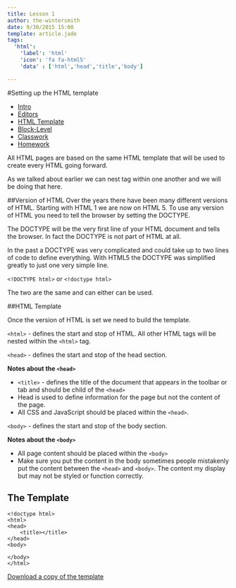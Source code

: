 ```yaml
---
title: Lesson 1
author: the-wintersmith
date: 9/30/2015 15:00
template: article.jade
tags: 
  'html':
    'label': 'html'
    'icon': 'fa fa-html5'
    'data' : ['html','head','title','body']

---
```


#Setting up the HTML template

* [Intro]()
* [Editors](editors.html)
* [HTML Template](template.html)
* [Block-Level](block-level.html)
* [Classwork](classwork.html)
* [Homework](homework.html)

All HTML pages are based on the same HTML template that will be used to create every HTML going forward.

As we talked about earlier we can nest tag within one another and we will be doing that here.

##Version of HTML
Over the years there have been many different versions of HTML.  Starting with HTML 1 we are now on HTML 5.  To use any version of HTML you need to tell the browser by setting the DOCTYPE.

The DOCTYPE will be the very first line of your HTML document and tells the browser.  In fact the DOCTYPE is not part of HTML at all.

In the past a DOCTYPE was very complicated and could take up to two lines of code to define everything.  With HTML5 the DOCTYPE was simplified greatly to just one very simple line.

`<!DOCTYPE html>` or `<!doctype html>`

The two are the same and can either can be used.

##HTML Template

Once the version of HTML is set we need to build the template.

`<html>` - defines the start and stop of HTML.  All other HTML tags will be nested within the `<html>` tag.

`<head>` - defines the start and stop of the head section.

**Notes about the `<head>`**

* `<title>` - defines the title of the document that appears in the toolbar or tab and should be child of the `<head>`
* Head is used to define information for the page but not the content of the page.
* All CSS and JavaScript should be placed within the `<head>`.

`<body>` - defines the start and stop of the body section.

**Notes about the `<body>`**

* All page content should be placed within the `<body>`
* Make sure you put the content in the body sometimes people mistakenly put the content between the `<head>` and `<body>`.  The content my display but may not be styled or function correctly.

## The Template

	<!doctype html>
	<html>
	<head>
		<title></title>
	</head>
	<body>

	</body>
	</html>

[Download a copy of the template](template.txt)




